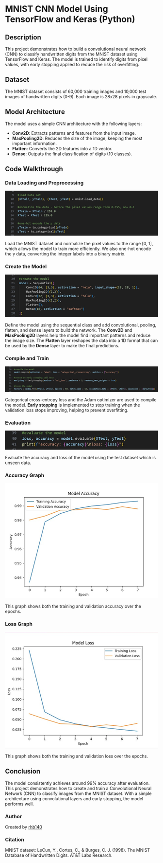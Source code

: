 # MNIST CNN Model Using TensorFlow and Keras (Python)

## Description

This project demonstrates how to build a convolutional neural network (CNN) to classify handwritten digits from the MNIST dataset using TensorFlow and Keras. The model is trained to identify digits from pixel values, with early stopping applied to reduce the risk of overfitting.

## Dataset

The MNIST dataset consists of 60,000 training images and 10,000 test images of handwritten digits (0-9). Each image is 28x28 pixels in grayscale.

## Model Architecture

The model uses a simple CNN architecture with the following layers:
- **Conv2D**: Extracts patterns and features from the input image.
- **MaxPooling2D**: Reduces the size of the image, keeping the most important information.
- **Flatten**: Converts the 2D features into a 1D vector.
- **Dense**: Outputs the final classification of digits (10 classes).

## Code Walkthrough

### Data Loading and Preprocessing
![Data Preprocessing Image](https://github.com/rhb140/MNIST-CNN/blob/main/mnistNNImage2.jpg?raw=true)

Load the MNIST dataset and normalize the pixel values to the range [0, 1], which allows the model to train more efficiently. We also one-hot encode the y data, converting the integer labels into a binary matrix.

### Create the Model
![Model Creation Image](https://github.com/rhb140/MNIST-CNN/blob/main/mnistNNImage3.jpg?raw=true)

Define the model using the sequential class and add convolutional, pooling, flatten, and dense layers to build the network. The **Conv2D** and **MaxPooling2D** layers help the model find important patterns and reduce the image size. The **Flatten** layer reshapes the data into a 1D format that can be used by the **Dense** layer to make the final predictions.

### Compile and Train
![Compile and Train Image](https://github.com/rhb140/MNIST-CNN/blob/main/mnistNNImage4.jpg?raw=true)

Categorical cross-entropy loss and the Adam optimizer are used to compile the model. **Early stopping** is implemented to stop training when the validation loss stops improving, helping to prevent overfitting.

### Evaluation
![Evaluation Image](https://github.com/rhb140/MNIST-CNN/blob/main/mnistNNImage5.jpg?raw=true)

Evaluate the accuracy and loss of the model using the test dataset which is unseen data.

### Accuracy Graph
![Accuracy Graph](https://github.com/rhb140/MNIST-CNN/blob/main/mnistNNImage6.jpg?raw=true)

This graph shows both the training and validation accuracy over the epochs.

### Loss Graph
![Loss Graph](https://github.com/rhb140/MNIST-CNN/blob/main/mnistNNImage7.jpg?raw=true)

This graph shows both the training and validation loss over the epochs.


## Conclusion

The model consistently achieves around 99% accuracy after evaluation. This project demonstrates how to create and train a Convolutional Neural Network (CNN) to classify images from the MNIST dataset. With a simple architecture using convolutional layers and early stopping, the model performs well.

### Author  
Created by [rhb140](https://github.com/rhb140)

### Citation
MNIST dataset:
LeCun, Y., Cortes, C., & Burges, C. J. (1998). The MNIST Database of Handwritten Digits. AT&T Labs Research.

